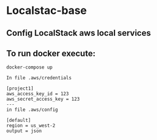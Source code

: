 # Localstac-base

## Config LocalStack aws local services

## To run docker execute:

```
docker-compose up
```

```
In file .aws/credentials

[project1] 
aws_access_key_id = 123 
aws_secret_access_key = 123
---
in file .aws/config

[default] 
region = us_west-2 
output = json
```

